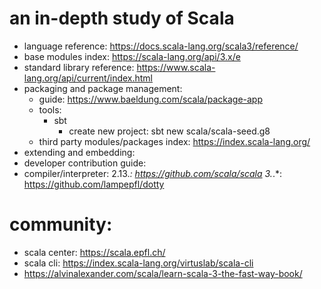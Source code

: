 # an in-depth study of Scala

* language reference: https://docs.scala-lang.org/scala3/reference/
* base modules index: https://scala-lang.org/api/3.x/e
* standard library reference: https://www.scala-lang.org/api/current/index.html 
* packaging and package management:
    * guide: https://www.baeldung.com/scala/package-app
    * tools:
        * sbt
            * create new project: sbt new scala/scala-seed.g8
	* third party modules/packages index: https://index.scala-lang.org/
* extending and embedding:
* developer contribution guide:
* compiler/interpreter:
    2.13.*: https://github.com/scala/scala
    3.*.*: https://github.com/lampepfl/dotty
# community:
* scala center: https://scala.epfl.ch/
* scala cli: https://index.scala-lang.org/virtuslab/scala-cli
* https://alvinalexander.com/scala/learn-scala-3-the-fast-way-book/
